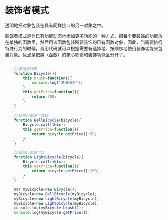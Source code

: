 # 装饰者模式

透明地把对象包装在具有同样接口的另一对象之中。

装饰者模式是为已有功能动态地添加更多功能的一种方式，把每个要装饰的功能放在单独的函数里，然后用该函数包装所要装饰的已有函数对象，因此，当需要执行特殊行为的时候，调用代码就可以根据需要有选择地、按顺序地使用装饰功能来包装对象。优点是把类（函数）的核心职责和装饰功能区分开了。

``` javascript
    
    //普通自行车
    function Bicycle(){
        this.brush=function(){
            console.log("清洗服务");
        }
        this.getPrice=function(){
            return 300;
        }
    }

    //给自行车装个铃铛
    function BellBicycle(bicycle){
        Bicycle.call(this);
        this.getPrice=function(){
            return bicycle.getPrice()+50;
        }
    }

    //给自行车装个灯
    function LightBicycle(bicycle){
        Bicycle.call(this);
        this.getPrice=function(){
            return bicycle.getPrice()+100;
        }
    }

    var myBicycle=new Bicycle();
    myBicycle=new BellBicycle(myBicycle);
    myBicycle=new LightBicycle(myBicycle);
    myBicycle=new LightBicycle(myBicycle);
    console.log(myBicycle.brush());
    console.log(myBicycle.getPrice());
```
